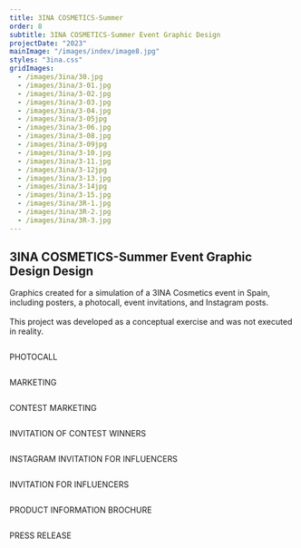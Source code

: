 ```yaml
---
title: 3INA COSMETICS-Summer
order: 8
subtitle: 3INA COSMETICS-Summer Event Graphic Design
projectDate: "2023"
mainImage: "/images/index/image8.jpg"
styles: "3ina.css"
gridImages:
  - /images/3ina/30.jpg
  - /images/3ina/3-01.jpg
  - /images/3ina/3-02.jpg
  - /images/3ina/3-03.jpg
  - /images/3ina/3-04.jpg
  - /images/3ina/3-05jpg
  - /images/3ina/3-06.jpg
  - /images/3ina/3-08.jpg
  - /images/3ina/3-09jpg
  - /images/3ina/3-10.jpg
  - /images/3ina/3-11.jpg
  - /images/3ina/3-12jpg
  - /images/3ina/3-13.jpg
  - /images/3ina/3-14jpg
  - /images/3ina/3-15.jpg
  - /images/3ina/3R-1.jpg
  - /images/3ina/3R-2.jpg
  - /images/3ina/3R-3.jpg
---
```

<section class="section">
    <div class="details-container">
        <h1 class="title">3INA COSMETICS-Summer Event Graphic Design Design</h1>
        <p class="description">Graphics created for a simulation of a 3INA Cosmetics event in Spain, including posters, a photocall, event invitations, and Instagram posts.<br><br>This project was developed as a conceptual exercise and was not executed in reality.</p>
    </div>
    <div class="grid container">
        <div class="image-container">
            <img class="img" src="/images/3ina/30.jpg" alt="">
        </div>
        <div class="image-container">
            <img class="img" src="/images/3ina/3-03.jpg" alt="">
        </div>        
        <div class="image-container">
            <img class="img" src="/images/3ina/3-05.jpg" alt="">
        </div>
    <div class="grid container">
        <div class="grid one">
            <div class="image-container">
                <img class="img" src="/images/3ina/3R-1.jpg" alt="">
            </div>
            <div class="image-container">
                <img class="img" src="/images/3ina/3R-2.jpg" alt="">
            </div>
        </div>
    </div>
    <p class="description">PHOTOCALL</p>
    <div class="image-container">
        <img class="img" src="/images/3ina/3-04.jpg" alt="">
    </div>
    <p class="description">MARKETING</p>
    <div class="grid container">
        <div class="image-container">
            <img class="img" src="/images/3ina/3-06.jpg" alt="">
        </div>
        <p class="description">CONTEST MARKETING</p>
        <div class="image-container">
            <img class="img" src="/images/3ina/3-08.jpg" alt="">
        </div>
        <div class="image-container">
            <img class="img" src="/images/3ina/3-07.jpg" alt="">
        </div>
        <p class="description">INVITATION OF CONTEST WINNERS</p>
        <div class="image-container">
            <img class="img" src="/images/3ina/3-09.jpg" alt="">
        </div>
        <p class="description">INSTAGRAM INVITATION FOR INFLUENCERS</p>
        <div class="image-container">
            <img class="img" src="/images/3ina/3-11.jpg" alt="">
        </div>
        <p class="description">INVITATION FOR INFLUENCERS</p>
        <div class="image-container">
            <img class="img" src="/images/3ina/3-01.jpg" alt="">
        </div>
        <div class="image-container">
            <img class="img" src="/images/3ina/3-02.jpg" alt="">
        </div>        
        <p class="description">PRODUCT INFORMATION BROCHURE</p>
        <div class="image-container">
            <img class="img" src="/images/3ina/3-14.jpg" alt="">
        </div>
        <div class="image-container">
            <img class="img" src="/images/3ina/3-15.jpg" alt="">
        </div>        
        <p class="description">PRESS RELEASE</p>
        <div class="image-container">
            <img class="img" src="/images/3ina/3-13.jpg" alt="">
        </div>
    </div>
</section>
